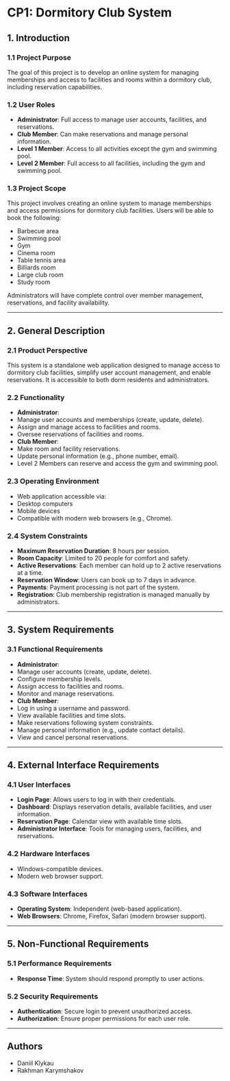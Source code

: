 # CP1: Dormitory Club System

## 1. Introduction

### 1.1 Project Purpose
The goal of this project is to develop an online system for managing memberships and access to facilities and rooms within a dormitory club, including reservation capabilities.

### 1.2 User Roles
- **Administrator**: Full access to manage user accounts, facilities, and reservations.
- **Club Member**: Can make reservations and manage personal information.
 - **Level 1 Member**: Access to all activities except the gym and swimming pool.
 - **Level 2 Member**: Full access to all facilities, including the gym and swimming pool.

### 1.3 Project Scope
This project involves creating an online system to manage memberships and access permissions for dormitory club facilities. Users will be able to book the following:
- Barbecue area
- Swimming pool
- Gym
- Cinema room
- Table tennis area
- Billiards room
- Large club room
- Study room

Administrators will have complete control over member management, reservations, and facility availability.

---

## 2. General Description

### 2.1 Product Perspective
This system is a standalone web application designed to manage access to dormitory club facilities, simplify user account management, and enable reservations. It is accessible to both dorm residents and administrators.

### 2.2 Functionality
- **Administrator**:
 - Manage user accounts and memberships (create, update, delete).
 - Assign and manage access to facilities and rooms.
 - Oversee reservations of facilities and rooms.
- **Club Member**:
 - Make room and facility reservations.
 - Update personal information (e.g., phone number, email).
 - Level 2 Members can reserve and access the gym and swimming pool.

### 2.3 Operating Environment
- Web application accessible via:
 - Desktop computers
 - Mobile devices
- Compatible with modern web browsers (e.g., Chrome).

### 2.4 System Constraints
- **Maximum Reservation Duration**: 8 hours per session.
- **Room Capacity**: Limited to 20 people for comfort and safety.
- **Active Reservations**: Each member can hold up to 2 active reservations at a time.
- **Reservation Window**: Users can book up to 7 days in advance.
- **Payments**: Payment processing is not part of the system.
- **Registration**: Club membership registration is managed manually by administrators.

---

## 3. System Requirements

### 3.1 Functional Requirements
- **Administrator**:
 - Manage user accounts (create, update, delete).
 - Configure membership levels.
 - Assign access to facilities and rooms.
 - Monitor and manage reservations.
- **Club Member**:
 - Log in using a username and password.
 - View available facilities and time slots.
 - Make reservations following system constraints.
 - Manage personal information (e.g., update contact details).
 - View and cancel personal reservations.

---

## 4. External Interface Requirements

### 4.1 User Interfaces
- **Login Page**: Allows users to log in with their credentials.
- **Dashboard**: Displays reservation details, available facilities, and user information.
- **Reservation Page**: Calendar view with available time slots.
- **Administrator Interface**: Tools for managing users, facilities, and reservations.

### 4.2 Hardware Interfaces
- Windows-compatible devices.
- Modern web browser support.

### 4.3 Software Interfaces
- **Operating System**: Independent (web-based application).
- **Web Browsers**: Chrome, Firefox, Safari (modern browser support).

---

## 5. Non-Functional Requirements

### 5.1 Performance Requirements
- **Response Time**: System should respond promptly to user actions.

### 5.2 Security Requirements
- **Authentication**: Secure login to prevent unauthorized access.
- **Authorization**: Ensure proper permissions for each user role.

---

## Authors
- Daniil Klykau
- Rakhman Karymshakov